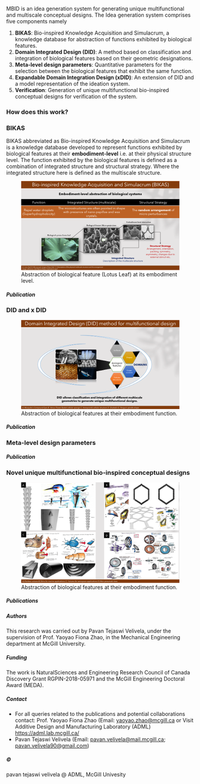 MBID is an idea generation system for generating unique multifunctional and multiscale conceptual designs. The Idea generation system comprises five components namely
1. **BIKAS**: Bio-inspired Knowledge Acquisition and Simulacrum, a knowledge database for abstraction of functions exhibited by biological features.
2. **Domain Integrated Design (DID)**: A method based on classification and integration of biological features based on their geometric designations.
3. **Meta-level design parameters**: Quantitative parameters for the selection between the biological features that exhibit the same function.
4. **Expandable Domain Integration Design (xDID)**: An extension of DID and a model representation of the ideation system.
5. **Verification**: Generation of unique multifunctional bio-inspired conceptual designs for verification of the system.

### How does this work?



### BIKAS

BIKAS abbreviated as Bio-inspired Knowledge Acquisition and Simulacrum is a knowledge database developed to represent functions exhibited by biological features at their **embodiment-level** i.e. at their physical structure level. The function exhibited by the biological features is defined as a combination of integrated structure and structural strategy. Where the integrated structure here is defined as the multiscale structure.    
<figure>
    <img src="Image-2.png"
         alt="BIKAS">
    <figcaption>Abstraction of biological feature (Lotus Leaf) at its embodiment level.</figcaption>
</figure>

##### Publication

### DID and x DID

<figure>
    <img src="Image-4.png"
         alt="BIKAS">
    <figcaption>Abstraction of biological features at their embodiment function.</figcaption>
</figure>

##### Publication

### Meta-level design parameters

##### Publication

### Novel unique multifunctional bio-inspired conceptual designs

<figure>
    <img src="Image-5.png"
         alt="BIKAS">
    <figcaption>Abstraction of biological features at their embodiment function.</figcaption>
</figure>

##### Publications

##### Authors

This research was carried out by Pavan Tejaswi Velivela, under the supervision of Prof. Yaoyao Fiona Zhao, in the Mechanical Engineering department at McGill University.
  
##### Funding

The work is NaturalSciences and Engineering Research Council of Canada Discovery Grant RGPIN-2018-05971 and the McGill Engineering Doctoral Award (MEDA).
  
##### Contact

- For all queries related to the publications and potential collaborations contact: Prof. Yaoyao Fiona Zhao (Email: <yaoyao.zhao@mcgill.ca> or Visit Additive Design and Manufacturing Laboratory (ADML) <https://adml.lab.mcgill.ca/>
- Pavan Tejaswi Velivela (Email: <pavan.velivela@mail.mcgill.ca>; <pavan.velivela90@gmail.com>)


<h5>&copy;</h5> pavan tejaswi velivela @ ADML, McGill Univesity
